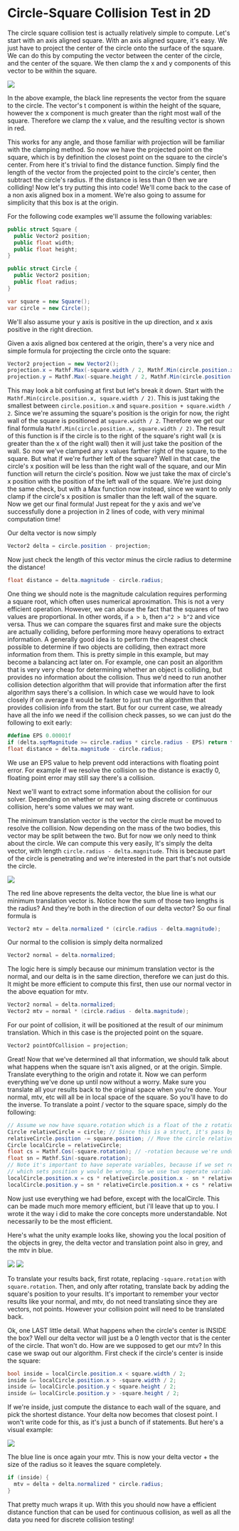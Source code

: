 # Circle-Square Collision Test in 2D

The circle square collision test is actually relatively simple to compute. Let's start with an axis aligned square. With an axis aligned square, it's easy. We just have to project the center of the circle onto the surface of the square. We can do this by computing the vector between the center of the circle, and the center of the square. We then clamp the x and y components of this vector to be within the square.

![](images/collision/circle-square-2d/ProjectionExample.PNG)

In the above example, the black line represents the vector from the square to the circle. The vector's t component is within the height of the square, however the x component is much greater than the right most wall of the square. Therefore we clamp the x value, and the resulting vector is shown in red.

This works for any angle, and those familiar with projection will be familiar with the clamping method. So now we have the projected point on the square, which is by definition the closest point on the square to the circle's center. From here it's trivial to find the distance function. Simply find the length of the vector from the projected point to the circle's center, then subtract the circle's radius. If the distance is less than 0 then we are colliding! Now let's try putting this into code! We'll come back to the case of a non axis aligned box in a moment. We're also going to assume for simplicity that this box is at the origin.

For the following code examples we'll assume the following variables:
```csharp
public struct Square {
  public Vector2 position;
  public float width;
  public float height;
}

public struct Circle {
  public Vector2 position;
  public float radius;
}

var square = new Square();
var circle = new Circle();
```
We'll also assume your y axis is positive in the up direction, and x axis positive in the right direction.

Given a axis aligned box centered at the origin, there's a very nice and simple formula for projecting the circle onto the square:
```csharp
Vector2 projection = new Vector2();
projection.x = Mathf.Max(-square.width / 2, Mathf.Min(circle.position.x, square.width / 2));
projection.y = Mathf.Max(-square.height / 2, Mathf.Min(circle.position.y, square.height / 2));
```

This may look a bit confusing at first but let's break it down. Start with the `Mathf.Min(circle.position.x, square.width / 2)`. This is just taking the smallest between `circle.position.x` and  `square.position + square.width / 2`. Since we're assuming the square's position is the origin for now, the right wall of the square is positioned at `square.width / 2`. Therefore we get our final formula `Mathf.Min(circle.position.x, square.width / 2)`. The result of this function is if the circle is to the right of the square's right wall (x is greater than the x of the right wall) then it will just take the position of the wall. So now we've clamped any x values farther right of the square, to the square. But what if we're further left of the square? Well in that case, the circle's x position will be less than the right wall of the square, and our Min function will return the circle's position. Now we just take the max of circle's x position with the position of the left wall of the square. We're just doing the same check, but with a Max function now instead, since we want to only clamp if the circle's x position is smaller than the left wall of the square. Now we get our final formula! Just repeat for the y axis and we've successfully done a projection in 2 lines of code, with very minimal computation time!

Our delta vector is now simply
```csharp
Vector2 delta = circle.position - projection;
```

Now just check the length of this vector minus the circle radius to determine the distance!
```csharp
float distance = delta.magnitude - circle.radius;
```

One thing we should note is the magnitude calculation requires performing a square root, which often uses numerical aproximation. This is not a very efficient operation. However, we can abuse the fact that the squares of two values are proportional. In other words, if `a > b`, then `a^2 > b^2` and vice versa. Thus we can compare the squares first and make sure the objects are actually colliding, before performing more heavy operations to extract information. A generally good idea is to perform the cheapest check possible to determine if two objects are colliding, then extract more information from them. This is pretty simple in this example, but may become a balancing act later on. For example, one can posit an algorithm that is very very cheap for determining whether an object is colliding, but provides no information about the collision. Thus we'd need to run another collision detection algorithm that will provide that information after the first algorithm says there's a collision. In which case we would have to look closely if on average it would be faster to just run the algorithm that provides collision info from the start. But for our current case, we already have all the info we need if the collision check passes, so we can just do the following to exit early:
```csharp
#define EPS 0.00001f
if (delta.sqrMagnitude >= circle.radius * circle.radius - EPS) return false;
float distance = delta.magnitude - circle.radius;
```
We use an EPS value to help prevent odd interactions with floating point error. For example if we resolve the collision so the distance is exactly 0, floating point error may still say there's a collision.

Next we'll want to extract some information about the collision for our solver. Depending on whether or not we're using discrete or continuous collision, here's some values we may want.

The minimum translation vector is the vector the circle must be moved to resolve the collision. Now depending on the mass of the two bodies, this vector may be split between the two. But for now we only need to think about the circle. We can compute this very easily, It's simply the delta vector, with length `circle.radius - delta.magnitude`. This is because part of the circle is penetrating and we're interested in the part that's not outside the circle.

![](images/collision/circle-square-2d/MinimumTranslationExample.PNG)

The red line above represents the delta vector, the blue line is what our minimum translation vector is. Notice how the sum of those two lengths is the radius? And they're both in the direction of our delta vector? So our final formula is
```csharp
Vector2 mtv = delta.normalized * (circle.radius - delta.magnitude);
```

Our normal to the collision is simply delta normalized
```csharp
Vector2 normal = delta.normalized;
```
The logic here is simply because our minimum translation vector is the normal, and our delta is in the same direction, therefore we can just do this. It might be more efficient to compute this first, then use our normal vector in the above equation for mtv.
```csharp
Vector2 normal = delta.normalized;
Vector2 mtv = normal * (circle.radius - delta.magnitude);
```
For our point of collision, it will be positioned at the result of our minimum translation. Which in this case is the projected point on the square.
```csharp
Vector2 pointOfCollision = projection;
```

Great! Now that we've determined all that information, we should talk about what happens when the square isn't axis aligned, or at the origin. Simple. Translate everything to the origin and rotate it. Now we can perform everything we've done up until now without a worry. Make sure you translate all your results back to the original space when you're done. Your normal, mtv, etc will all be in local space of the square. So you'll have to do the inverse. To translate a point / vector to the square space, simply do the following:
```csharp
// Assume we now have square.rotation which is a float of the z rotation in radians
Circle relativeCircle = circle; // Since this is a struct, it's pass by value
relativeCircle.position -= square.position; // Move the circle relative to the square
Circle localCircle = relativeCircle;
float cs = Mathf.Cos(-square.rotation); // -rotation because we're undoing the rotation
float sn = Mathf.Sin(-square.rotation);
// Note it's important to have seperate variables, because if we set relative.position.x then the next line
// which sets position y would be wrong. So we use two seperate variables to avoid this
localCircle.position.x = cs * relativeCircle.position.x - sn * relativeCircle.position.y;
localCircle.position.y = sn * relativeCircle.position.x + cs * relativeCircle.position.y;
```
Now just use everything we had before, except with the localCircle. This can be made much more memory efficient, but i'll leave that up to you. I wrote it the way i did to make the core concepts more understandable. Not necessarily to be the most efficient.

Here's what the unity example looks like, showing you the local position of the objects in grey, the delta vector and translation point also in grey, and the mtv in blue.

![](images/collision/circle-square-2d/FinalExample1.PNG)
![](images/collision/circle-square-2d/FinalExample2.PNG)

To translate your results back, first rotate, replacing `-square.rotation` with `square.rotation`. Then, and only after rotating, translate back by adding the square's position to your results. It's important to remember your vector results like your normal, and mtv, do not need translating since they are vectors, not points. However your collision point will need to be translated back.

Ok, one LAST little detail. What happens when the circle's center is INSIDE the box? Well our delta vector will just be a 0 length vector that is the center of the circle. That won't do. How are we supposed to get our mtv? In this case we swap out our algorithm. First check if the circle's center is inside the square:
```csharp
bool inside = localCircle.position.x < square.width / 2;
inside &= localCircle.position.x > -square.width / 2;
inside &= localCircle.position.y < square.height / 2;
inside &= localCircle.position.y > -square.height / 2;
```
If we're inside, just compute the distance to each wall of the square, and pick the shortest distance. Your delta now becomes that closest point. I won't write code for this, as it's just a bunch of if statements. But here's a visual example:

![](images/collision/circle-square-2d/InsideExample.PNG)

The blue line is once again your mtv. This is now your delta vector + the size of the radius so it leaves the square completely.
```csharp
if (inside) {
  mtv = delta + delta.normalized * circle.radius;
}
```

That pretty much wraps it up. With this you should now have a efficient distance function that can be used for continuous collision, as well as all the data you need for discrete collision testing!
